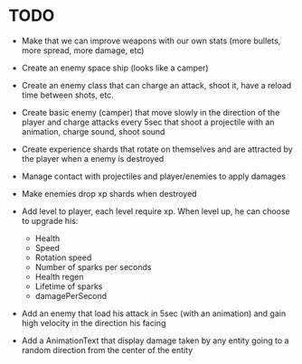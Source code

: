 # TODO

- Make that we can improve weapons with our own stats (more bullets, more spread, more damage, etc)

- Create an enemy space ship (looks like a camper)
	
- Create an enemy class that can charge an attack, shoot it, have a reload time between shots, etc.
- Create basic enemy (camper) that move slowly in the direction of the player and charge attacks every 5sec that shoot a projectile with an animation, charge sound, shoot sound

- Create experience shards that rotate on themselves and are attracted by the player when a enemy is destroyed
- Manage contact with projectiles and player/enemies to apply damages
- Make enemies drop xp shards when destroyed

- Add level to player, each level require xp. When level up, he can choose to upgrade his:
	- Health
	- Speed
	- Rotation speed
	- Number of sparks per seconds
	- Health regen
	- Lifetime of sparks
	- damagePerSecond

- Add an enemy that load his attack in 5sec (with an animation) and gain high velocity in the direction his facing
- Add a AnimationText that display damage taken by any entity going to a random direction from the center of the entity